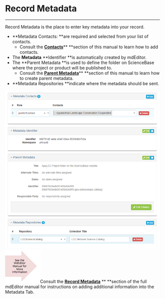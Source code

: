 # Record Metadata

---

Record Metadata is the place to enter key metadata into your record.

* **Metadata Contacts: **are required and selected from your list of contacts. 
  * Consult the [**Contacts**](/contacts.md)** **section of this manual to learn how to add contacts.
* The **Metadata** **Identifier **is automatically created by mdEditor.
* The **Parent Metadata **is used to define the folder on ScienceBase where the project or product will be published to.
  * Consult the [**Parent Metadata**](/record/edit/metadata/parent-metadata.md)** **section of this manual to learn how to create parent metadata.
* **Metadata Repositories **indicate where the metadata should be sent.

![](/assets/metadata_window_lcc.png) ![](/assets/see_full_manual_for.png)Consult the [**Record Metadata**](https://adiwg.gitbooks.io/mdeditor/content/record/edit/metadata.html) ** **section of the full mdEditor manual for instructions on adding additional information into the Metadata Tab.

